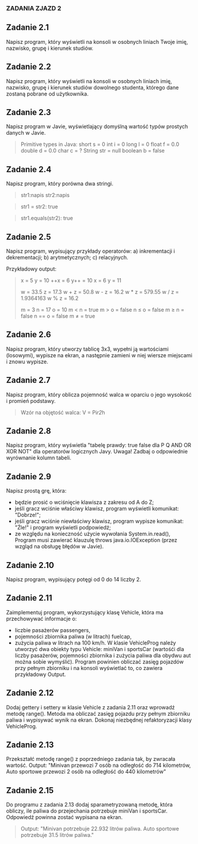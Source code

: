 ### ZADANIA ZJAZD 2

## Zadanie 2.1

Napisz program, który wyświetli na konsoli w osobnych liniach Twoje imię, nazwisko, grupę i kierunek studiów.

## Zadanie 2.2

Napisz program, który wyświetli na konsoli w osobnych liniach imię, nazwisko, grupę i kierunek studiów dowolnego studenta,
którego dane zostaną pobrane od użytkownika.

## Zadanie 2.3

Napisz program w Javie, wyświetlający domyślną wartość typów prostych danych w Javie.

>Primitive types in Java:
>short s = 0
>int i = 0
>long l = 0
>float f = 0.0
>double d = 0.0
>char c = ?
>String str = null
>boolean b = false

## Zadanie 2.4

Napisz program, który porówna dwa stringi.

>str1:napis
>str2:napis

>str1 = str2: true

>str1.equals(str2): true

## Zadanie 2.5

Napisz program, wypisujący przykłady operatorów:
a) inkrementacji i dekrementacji;
b) arytmetycznych;
c) relacyjnych.

Przykładowy output:
>x = 5
>y = 10
>++x = 6
>y++ = 10
>x = 6
>y = 11
>
>w = 33.5
>z = 17.3
>w + z = 50.8
>w - z = 16.2
>w * z = 579.55
>w / z = 1.9364163
>w % z = 16.2
>
>m = 3
>n = 17
>o = 10
>m < n = true
>m > o = false
>n ≤ o = false
>m ≥ n = false
>n == o = false
>m ≠ = true

## Zadanie 2.6

Napisz program, który utworzy tablicę 3x3, wypełni ją wartościami (losowymi), wypisze na ekran, a następnie zamieni w niej wiersze miejscami i znowu wypisze.

## Zadanie 2.7

Napisz program, który oblicza pojemność walca w oparciu o jego wysokość i promień podstawy.

>Wzór na objętość walca: V = Pi*r2*h

## Zadanie 2.8

Napisz program, który wyświetla "tabelę prawdy: true false dla P Q AND OR XOR NOT" dla operatorów logicznych Javy.
Uwaga! Zadbaj o odpowiednie wyrównanie kolumn tabeli.

## Zadanie 2.9

Napisz prostą grę, która:
- będzie prosić o wciśnięcie klawisza z zakresu od A do Z;
- jeśli gracz wciśnie właściwy klawisz, program wyświetli komunikat: "Dobrze!";
- jeśli gracz wciśnie niewłaściwy klawisz, program wypisze komunikat: "Źle!" i program wyświetli podpowiedź;
- ze względu na konieczność użycie wywołania System.in.read(),
Program musi zawierać klauzulę throws java.io.IOException (przez wzgląd na obsługę błędów w Javie).

## Zadanie 2.10

Napisz program, wypisujący potęgi od 0 do 14 liczby 2.

## Zadanie 2.11

Zaimplementuj program, wykorzystujący klasę Vehicle, która ma przechowywać informacje o:
- liczbie pasażerów passengers,
- pojemności zbiornika paliwa (w litrach) fuelcap,
- zużycia paliwa w litrach na 100 km/h.
W klasie VehicleProg należy utworzyć dwa obiekty typu Vehicle:
miniVan i sportsCar (wartośći dla liczby pasażerów, pojemności zbiornika i zużycia paliwa dla obydwu aut można sobie wymyślić).
Program powinien obliczać zasięg pojazdów przy pełnym zbiorniku i na konsoli wyświetlać to, co zawiera przykładowy Output.

## Zadanie 2.12

Dodaj gettery i settery w klasie Vehicle z zadania 2.11 oraz wprowadź metodę range().
Metoda ma obliczać zasięg pojazdu przy pełnym zbiorniku paliwa i wypisywać wynik na ekran.
Dokonaj niezbędnej refaktoryzacji klasy VehicleProg.

## Zadanie 2.13

Przekształć metodę range() z poprzedniego zadania tak, by zwracała wartość.
Output: "Minivan przewozi 7 osób na odległość do 714 kilometrów, Auto sportowe przewozi 2 osób na odległość do 440 kilometrów"

## Zadanie 2.15

Do programu z zadania 2.13 dodaj sparametryzowaną metodę, która obliczy, ile paliwa do przejechania potrzebuje miniVan i sportsCar.
Odpowiedź powinna zostać wypisana na ekran.
>Output: "Minivan potrzebuje 22.932 litrów paliwa. Auto sportowe potrzebuje 31.5 litrów paliwa." 
